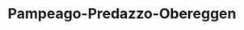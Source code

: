 ---
name: Predazzo
title: Pampeago-Predazzo-Obereggen
region: Trentino-Alto Adige
country: Italy
group: Val di Fiemme
---